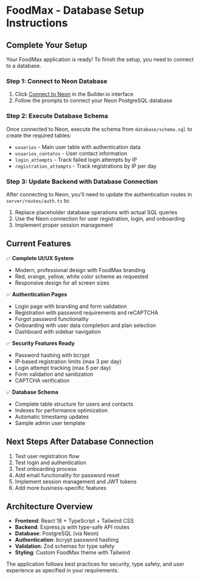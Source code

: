 # FoodMax - Database Setup Instructions

## Complete Your Setup

Your FoodMax application is ready! To finish the setup, you need to connect to a database.

### Step 1: Connect to Neon Database

1. Click [Connect to Neon](#open-mcp-popover) in the Builder.io interface
2. Follow the prompts to connect your Neon PostgreSQL database

### Step 2: Execute Database Schema

Once connected to Neon, execute the schema from `database/schema.sql` to create the required tables:

- `usuarios` - Main user table with authentication data
- `usuarios_contatos` - User contact information
- `login_attempts` - Track failed login attempts by IP
- `registration_attempts` - Track registrations by IP per day

### Step 3: Update Backend with Database Connection

After connecting to Neon, you'll need to update the authentication routes in `server/routes/auth.ts` to:

1. Replace placeholder database operations with actual SQL queries
2. Use the Neon connection for user registration, login, and onboarding
3. Implement proper session management

## Current Features

✅ **Complete UI/UX System**

- Modern, professional design with FoodMax branding
- Red, orange, yellow, white color scheme as requested
- Responsive design for all screen sizes

✅ **Authentication Pages**

- Login page with branding and form validation
- Registration with password requirements and reCAPTCHA
- Forgot password functionality
- Onboarding with user data completion and plan selection
- Dashboard with sidebar navigation

✅ **Security Features Ready**

- Password hashing with bcrypt
- IP-based registration limits (max 3 per day)
- Login attempt tracking (max 5 per day)
- Form validation and sanitization
- CAPTCHA verification

✅ **Database Schema**

- Complete table structure for users and contacts
- Indexes for performance optimization
- Automatic timestamp updates
- Sample admin user template

## Next Steps After Database Connection

1. Test user registration flow
2. Test login and authentication
3. Test onboarding process
4. Add email functionality for password reset
5. Implement session management and JWT tokens
6. Add more business-specific features

## Architecture Overview

- **Frontend**: React 18 + TypeScript + Tailwind CSS
- **Backend**: Express.js with type-safe API routes
- **Database**: PostgreSQL (via Neon)
- **Authentication**: bcrypt password hashing
- **Validation**: Zod schemas for type safety
- **Styling**: Custom FoodMax theme with Tailwind

The application follows best practices for security, type safety, and user experience as specified in your requirements.

